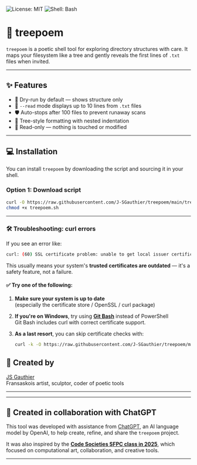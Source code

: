 ![License: MIT](https://img.shields.io/badge/License-MIT-green.svg)
![Shell: Bash](https://img.shields.io/badge/Shell-Bash-blue.svg)

# 🌲 treepoem

`treepoem` is a poetic shell tool for exploring directory structures with care. It maps your filesystem like a tree and gently reveals the first lines of `.txt` files when invited.

---



## ✨ Features

- 📁 Dry-run by default — shows structure only
- 📖 `--read` mode displays up to 10 lines from `.txt` files
- 🛡️ Auto-stops after 100 files to prevent runaway scans
- 🌳 Tree-style formatting with nested indentation
- 🧠 Read-only — nothing is touched or modified

---

## 💻 Installation

You can install `treepoem` by downloading the script and sourcing it in your shell.

### Option 1: Download script

```bash
curl -O https://raw.githubusercontent.com/J-SGauthier/treepoem/main/treepoem.sh
chmod +x treepoem.sh
```

---

### 🛠️ Troubleshooting: curl errors

If you see an error like:

```bash
curl: (60) SSL certificate problem: unable to get local issuer certificate
```
This usually means your system's **trusted certificates are outdated** — it's a safety feature, not a failure.

#### ✅ Try one of the following:

1. **Make sure your system is up to date**  
   (especially the certificate store / OpenSSL / curl package)

2. **If you're on Windows**, try using **[Git Bash](https://git-scm.com/downloads)** instead of PowerShell  
   Git Bash includes curl with correct certificate support.

3. **As a last resort**, you can skip certificate checks with:
   ```bash
   curl -k -O https://raw.githubusercontent.com/J-SGauthier/treepoem/main/treepoem.sh

## 🌱 Created by

[JS Gauthier](https://github.com/J-SGauthier)  
Fransaskois artist, sculptor, coder of poetic tools

---

---

## 🤖 Created in collaboration with ChatGPT

This tool was developed with assistance from [ChatGPT](https://openai.com/chatgpt), an AI language model by OpenAI, to help create, refine, and share the `treepoem` project.

It was also inspired by the **[Code Societies SFPC class in 2025](https://sfpc.io/code-societies/)**, which focused on computational art, collaboration, and creative tools.

---


